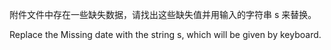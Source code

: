 附件文件中存在一些缺失数据，请找出这些缺失值并用输入的字符串 s 来替换。

Replace the Missing date with the string s, which will be given by keyboard.